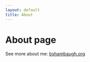 ```yaml
---
layout: default
title: About
---
```


# About page

See more about me: [bshambaugh.org](http://bshambaugh.org/)

